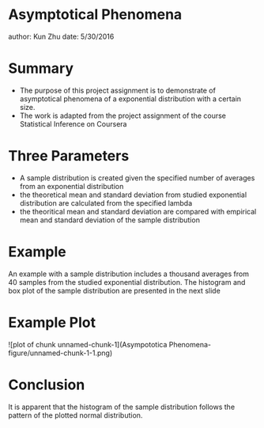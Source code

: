 Asymptotical Phenomena
========================================================
author: Kun Zhu
date: 5/30/2016

Summary
========================================================

- The purpose of this project assignment is to demonstrate of asymptotical phenomena of a
exponential distribution with a certain size.
- The work is adapted from the project assignment of the course Statistical Inference on Coursera

Three Parameters
========================================================
- A sample distribution is created given the specified number of averages from an exponential distribution
- the theoretical mean and standard deviation from studied exponential distribution are calculated from the specified lambda
- the theoritical mean and standard deviation are compared with empirical mean and standard deviation of the sample distribution

Example
========================================================
An example with a sample distribution includes a thousand averages from 40 samples from the studied
exponential distribution. The histogram and box plot of the sample distribution are presented in the next slide

Example Plot
========================================================

![plot of chunk unnamed-chunk-1](Asympototica Phenomena-figure/unnamed-chunk-1-1.png)

Conclusion
========================================================
It is apparent that the histogram of the sample distribution follows the pattern of the plotted normal
distribution.
